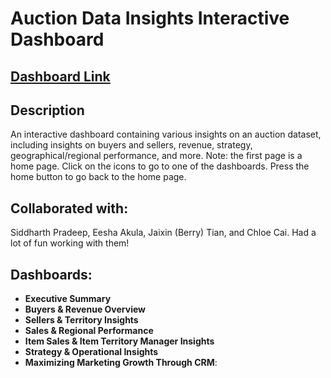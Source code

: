 # Auction Data Insights Interactive Dashboard

## [Dashboard Link](https://public.tableau.com/app/profile/siddharth.pradeep/viz/AuctionDataInsights/Executivesummary)

## Description
An interactive dashboard containing various insights on an auction dataset, including insights on buyers and sellers, revenue, strategy, geographical/regional performance, and more. 
Note: the first page is a home page. Click on the icons to go to one of the dashboards. Press the home button to go back to the home page.

## Collaborated with:
Siddharth Pradeep, Eesha Akula, Jaixin (Berry) Tian, and Chloe Cai. Had a lot of fun working with them!

## Dashboards:
- **Executive Summary**
- **Buyers & Revenue Overview**
- **Sellers & Territory Insights**
- **Sales & Regional Performance**
- **Item Sales & Item Territory Manager Insights**
- **Strategy & Operational Insights**
- **Maximizing Marketing Growth Through CRM**: 
